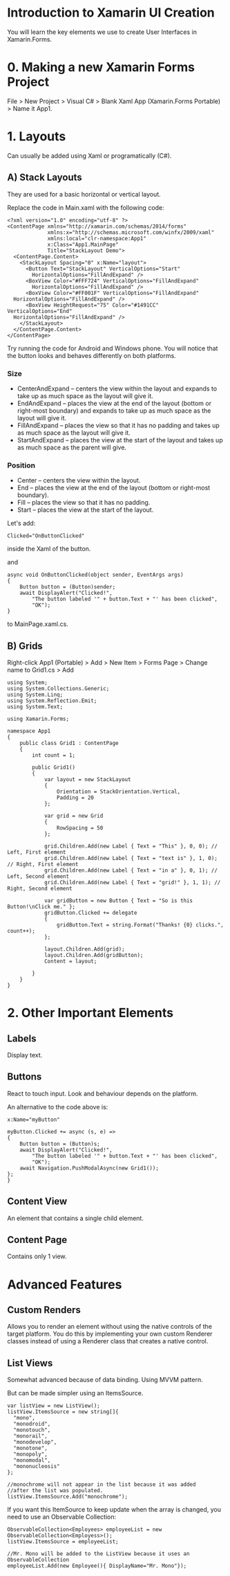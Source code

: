 # Introduction to Xamarin UI Creation

You will learn the key elements we use to create User Interfaces in Xamarin.Forms.

# 0. Making a new Xamarin Forms Project

File > New Project > Visual C# > Blank Xaml App (Xamarin.Forms Portable) > Name it App1.

# 1. Layouts
Can usually be added using Xaml or programatically (C#).
## A) Stack Layouts

They are used for a basic horizontal or vertical layout.

Replace the code in Main.xaml with the following code:

```
<?xml version="1.0" encoding="utf-8" ?>
<ContentPage xmlns="http://xamarin.com/schemas/2014/forms"
             xmlns:x="http://schemas.microsoft.com/winfx/2009/xaml"
             xmlns:local="clr-namespace:App1"
             x:Class="App1.MainPage"
             Title="StackLayout Demo">
  <ContentPage.Content>
    <StackLayout Spacing="0" x:Name="layout">
      <Button Text="StackLayout" VerticalOptions="Start"
        HorizontalOptions="FillAndExpand" />
      <BoxView Color="#FFF724" VerticalOptions="FillAndExpand"
        HorizontalOptions="FillAndExpand" />
      <BoxView Color="#FF001F" VerticalOptions="FillAndExpand"
  HorizontalOptions="FillAndExpand" />
      <BoxView HeightRequest="75" Color="#1491CC" VerticalOptions="End"
  HorizontalOptions="FillAndExpand" />
    </StackLayout>
  </ContentPage.Content>
</ContentPage>

```

Try running the code for Android and Windows phone. You will notice that the button looks and behaves differently on both platforms.

### Size 


* CenterAndExpand – centers the view within the layout and expands to take up as much space as the layout will give it.
* EndAndExpand – places the view at the end of the layout (bottom or right-most boundary) and expands to take up as much space as the layout will give it.
* FillAndExpand – places the view so that it has no padding and takes up as much space as the layout will give it.
* StartAndExpand – places the view at the start of the layout and takes up as much space as the parent will give.


### Position


* Center – centers the view within the layout.
* End – places the view at the end of the layout (bottom or right-most boundary).
* Fill – places the view so that it has no padding.
* Start – places the view at the start of the layout.

Let's add:

```
Clicked="OnButtonClicked"
```

inside the Xaml of the button.

and 

```
async void OnButtonClicked(object sender, EventArgs args)
{
    Button button = (Button)sender;
    await DisplayAlert("Clicked!",
        "The button labeled '" + button.Text + "' has been clicked",
        "OK");
}
```

to MainPage.xaml.cs.

## B) Grids

Right-click App1 (Portable) > Add > New Item > Forms Page > Change name to Grid1.cs > Add

```
using System;
using System.Collections.Generic;
using System.Linq;
using System.Reflection.Emit;
using System.Text;

using Xamarin.Forms;

namespace App1
{
    public class Grid1 : ContentPage
    {
        int count = 1;

        public Grid1()
        {
            var layout = new StackLayout
            {
                Orientation = StackOrientation.Vertical,
                Padding = 20
            };

            var grid = new Grid
            {
                RowSpacing = 50
            };

            grid.Children.Add(new Label { Text = "This" }, 0, 0); // Left, First element
            grid.Children.Add(new Label { Text = "text is" }, 1, 0); // Right, First element
            grid.Children.Add(new Label { Text = "in a" }, 0, 1); // Left, Second element
            grid.Children.Add(new Label { Text = "grid!" }, 1, 1); // Right, Second element

            var gridButton = new Button { Text = "So is this Button!\nClick me." };
            gridButton.Clicked += delegate
            {
                gridButton.Text = string.Format("Thanks! {0} clicks.", count++);
            };

            layout.Children.Add(grid);
            layout.Children.Add(gridButton);
            Content = layout;

        }
    }
}

```


# 2. Other Important Elements

## Labels

Display text.

## Buttons

React to touch input. Look and behaviour depends on the platform.

An alternative to the code above is:

```
x:Name="myButton"
```

```
myButton.Clicked += async (s, e) =>
{
    Button button = (Button)s;
    await DisplayAlert("Clicked!",
        "The button labeled '" + button.Text + "' has been clicked",
        "OK");
    await Navigation.PushModalAsync(new Grid1());
};
}
```
## Content View

An element that contains a single child element.

## Content Page

Contains only 1 view.


# Advanced Features

## Custom Renders

Allows you to render an element without using the native controls of the target platform. You do this
by implementing your own custom Renderer classes instead of using a Renderer class that creates a native control. 

## List Views

Somewhat advanced because of data binding. Using MVVM pattern. 

But can be made simpler using an ItemsSource.

```
var listView = new ListView();
listView.ItemsSource = new string[]{
  "mono",
  "monodroid",
  "monotouch",
  "monorail",
  "monodevelop",
  "monotone",
  "monopoly",
  "monomodal",
  "mononucleosis"
};

//monochrome will not appear in the list because it was added
//after the list was populated.
listView.ItemsSource.Add("monochrome");
```

If you want this ItemSource to keep update when the array is changed, you need to use an Observable Collection:

```
ObservableCollection<Employees> employeeList = new ObservableCollection<Employess>();
listView.ItemsSource = employeeList;

//Mr. Mono will be added to the ListView because it uses an ObservableCollection
employeeList.Add(new Employee(){ DisplayName="Mr. Mono"});
```

